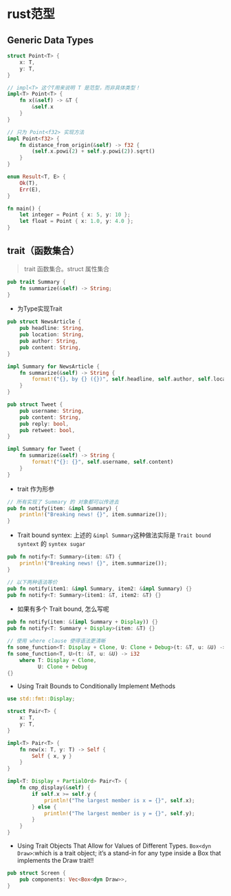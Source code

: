 # rust范型

## Generic Data Types
```rust
struct Point<T> {
    x: T,
    y: T,
}

// impl<T> 这个T用来说明 T 是范型，而非具体类型！
impl<T> Point<T> {
    fn x(&self) -> &T {
        &self.x
    }
}

// 只为 Point<f32> 实现方法
impl Point<f32> {
    fn distance_from_origin(&self) -> f32 {
        (self.x.powi(2) + self.y.powi(2)).sqrt()
    }
}

enum Result<T, E> {
    Ok(T),
    Err(E),
}

fn main() {
    let integer = Point { x: 5, y: 10 };
    let float = Point { x: 1.0, y: 4.0 };
}
```

## trait（函数集合）
> trait 函数集合。struct 属性集合

```rust
pub trait Summary {
    fn summarize(&self) -> String;
}
```

* 为Type实现Trait
```rust
pub struct NewsArticle {
    pub headline: String,
    pub location: String,
    pub author: String,
    pub content: String,
}

impl Summary for NewsArticle {
    fn summarize(&self) -> String {
        format!("{}, by {} ({})", self.headline, self.author, self.location)
    }
}

pub struct Tweet {
    pub username: String,
    pub content: String,
    pub reply: bool,
    pub retweet: bool,
}

impl Summary for Tweet {
    fn summarize(&self) -> String {
        format!("{}: {}", self.username, self.content)
    }
}
```

* trait 作为形参
```rust
// 所有实现了 Summary 的 对象都可以传进去
pub fn notify(item: &impl Summary) {
    println!("Breaking news! {}", item.summarize());
}
```

* Trait bound syntex: 上述的 `&impl Summary`这种做法实际是 `Trait bound syntext` 的 `syntex sugar`
```rust
pub fn notify<T: Summary>(item: &T) {
    println!("Breaking news! {}", item.summarize());
}
```

```rust
// 以下两种语法等价
pub fn notify(item1: &impl Summary, item2: &impl Summary) {}
pub fn notify<T: Summary>(item1: &T, item2: &T) {}
```

* 如果有多个 Trait bound, 怎么写呢
```rust
pub fn notify(item: &(impl Summary + Display)) {}
pub fn notify<T: Summary + Display>(item: &T) {}

// 使用 where clause 使得语法更清晰
fn some_function<T: Display + Clone, U: Clone + Debug>(t: &T, u: &U) -> i32 {}
fn some_function<T, U>(t: &T, u: &U) -> i32
    where T: Display + Clone,
          U: Clone + Debug
{}
```

* Using Trait Bounds to Conditionally Implement Methods
```rust
use std::fmt::Display;

struct Pair<T> {
    x: T,
    y: T,
}

impl<T> Pair<T> {
    fn new(x: T, y: T) -> Self {
        Self { x, y }
    }
}

impl<T: Display + PartialOrd> Pair<T> {
    fn cmp_display(&self) {
        if self.x >= self.y {
            println!("The largest member is x = {}", self.x);
        } else {
            println!("The largest member is y = {}", self.y);
        }
    }
}
```

* Using Trait Objects That Allow for Values of Different Types. `Box<dyn Draw>`:which is a trait object; it’s a stand-in for any type inside a Box that implements the Draw trait!!
```rust
pub struct Screen {
    pub components: Vec<Box<dyn Draw>>,
}
```

